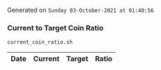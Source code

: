 Generated on `Sunday 03-October-2021 at 01:40:56`

### Current to Target Coin Ratio
`current_coin_ratio.sh`

Date|Current|Target|Ratio
---|---|---|---
